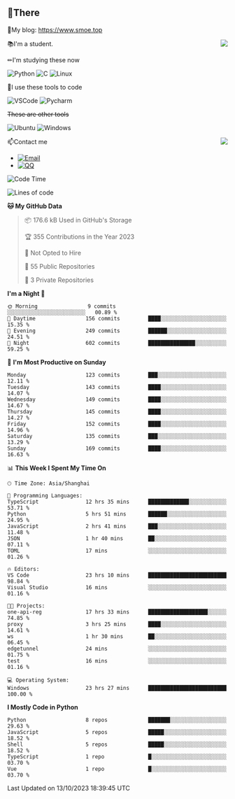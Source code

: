 
## 👏There

📰My blog: https://www.smoe.top

<img align="right" src="https://github-readme-stats.vercel.app/api/top-langs/?username=AkashiCoin"/>


📚I'm a student.

✏I'm studying these now

![Python](https://img.shields.io/badge/-Python-blue?style=flat-square&logo=Python&logoColor=fff)
![C](https://img.shields.io/badge/-C-585858?style=flat-square&logo=C&logoColor=fff)
![Linux](https://img.shields.io/badge/-Linux-black?style=flat-square&logo=Linux&logoColor=fff)

🔨I use these tools to code

![VSCode](https://img.shields.io/badge/-VSCode-blue?style=flat-square&logo=visualstudiocode&logoColor=fff)
![Pycharm](https://img.shields.io/badge/-Pycharm-green?style=flat-square&logo=pycharm&logoColor=fff)

 ~~These are other tools~~

![Ubuntu](https://img.shields.io/badge/-Ubuntu-orange?style=flat-square&logo=Ubuntu&logoColor=fff)
![Windows](https://img.shields.io/badge/-Windows-blue?style=flat-square&logo=Windows&logoColor=fff)

<img align="right" src="https://github-readme-stats.vercel.app/api?username=AkashiCoin" />


📫Contact me

* [![Email](https://img.shields.io/badge/Email-l1040186796@gmail.com-1?style=social&logoColor=fff)](mailto:l1040186796@gmail.com)
* [![QQ](https://img.shields.io/badge/QQ-1040186796-1?style=social&logoColor=fff)](tencent://AddContact/?fromId=45&fromSubId=1&subcmd=all&uin=1040186796&website=www.oicqzone.com)

<!--START_SECTION:waka-->
![Code Time](http://img.shields.io/badge/Code%20Time-923%20hrs%2019%20mins-blue)

![Lines of code](https://img.shields.io/badge/From%20Hello%20World%20I%27ve%20Written-442.5%20thousand%20lines%20of%20code-blue)

**🐱 My GitHub Data** 

> 📦 176.6 kB Used in GitHub's Storage 
 > 
> 🏆 355 Contributions in the Year 2023
 > 
> 🚫 Not Opted to Hire
 > 
> 📜 55 Public Repositories 
 > 
> 🔑 3 Private Repositories 
 > 
**I'm a Night 🦉** 

```text
🌞 Morning                9 commits           ░░░░░░░░░░░░░░░░░░░░░░░░░   00.89 % 
🌆 Daytime                156 commits         ████░░░░░░░░░░░░░░░░░░░░░   15.35 % 
🌃 Evening                249 commits         ██████░░░░░░░░░░░░░░░░░░░   24.51 % 
🌙 Night                  602 commits         ███████████████░░░░░░░░░░   59.25 % 
```
📅 **I'm Most Productive on Sunday** 

```text
Monday                   123 commits         ███░░░░░░░░░░░░░░░░░░░░░░   12.11 % 
Tuesday                  143 commits         ████░░░░░░░░░░░░░░░░░░░░░   14.07 % 
Wednesday                149 commits         ████░░░░░░░░░░░░░░░░░░░░░   14.67 % 
Thursday                 145 commits         ████░░░░░░░░░░░░░░░░░░░░░   14.27 % 
Friday                   152 commits         ████░░░░░░░░░░░░░░░░░░░░░   14.96 % 
Saturday                 135 commits         ███░░░░░░░░░░░░░░░░░░░░░░   13.29 % 
Sunday                   169 commits         ████░░░░░░░░░░░░░░░░░░░░░   16.63 % 
```


📊 **This Week I Spent My Time On** 

```text
🕑︎ Time Zone: Asia/Shanghai

💬 Programming Languages: 
TypeScript               12 hrs 35 mins      █████████████░░░░░░░░░░░░   53.71 % 
Python                   5 hrs 51 mins       ██████░░░░░░░░░░░░░░░░░░░   24.95 % 
JavaScript               2 hrs 41 mins       ███░░░░░░░░░░░░░░░░░░░░░░   11.48 % 
JSON                     1 hr 40 mins        ██░░░░░░░░░░░░░░░░░░░░░░░   07.11 % 
TOML                     17 mins             ░░░░░░░░░░░░░░░░░░░░░░░░░   01.26 % 

🔥 Editors: 
VS Code                  23 hrs 10 mins      █████████████████████████   98.84 % 
Visual Studio            16 mins             ░░░░░░░░░░░░░░░░░░░░░░░░░   01.16 % 

🐱‍💻 Projects: 
one-api-reg              17 hrs 33 mins      ███████████████████░░░░░░   74.85 % 
proxy                    3 hrs 25 mins       ████░░░░░░░░░░░░░░░░░░░░░   14.61 % 
ws                       1 hr 30 mins        ██░░░░░░░░░░░░░░░░░░░░░░░   06.45 % 
edgetunnel               24 mins             ░░░░░░░░░░░░░░░░░░░░░░░░░   01.75 % 
test                     16 mins             ░░░░░░░░░░░░░░░░░░░░░░░░░   01.16 % 

💻 Operating System: 
Windows                  23 hrs 27 mins      █████████████████████████   100.00 % 
```

**I Mostly Code in Python** 

```text
Python                   8 repos             ███████░░░░░░░░░░░░░░░░░░   29.63 % 
JavaScript               5 repos             █████░░░░░░░░░░░░░░░░░░░░   18.52 % 
Shell                    5 repos             █████░░░░░░░░░░░░░░░░░░░░   18.52 % 
TypeScript               1 repo              █░░░░░░░░░░░░░░░░░░░░░░░░   03.70 % 
Vue                      1 repo              █░░░░░░░░░░░░░░░░░░░░░░░░   03.70 % 
```




 Last Updated on 13/10/2023 18:39:45 UTC
<!--END_SECTION:waka-->
